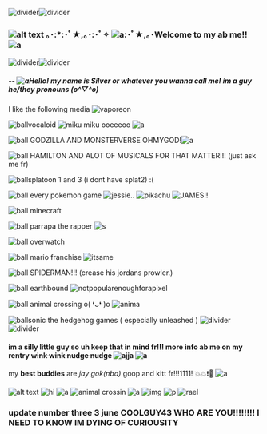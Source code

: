 ![divider](https://gifs.crd.co/assets/images/gallery03/595a975c.gif?v=d417d32b)![divider](https://gifs.crd.co/assets/images/gallery03/595a975c.gif?v=d417d32b)
### ![alt text](https://thumbs.gfycat.com/DefiantKindAntipodesgreenparakeet-size_restricted.gif) ｡･:*:･ﾟ★,｡･:･ﾟ✧ ![a](https://i.imgur.com/d8fOJRi.gif):･ﾟ★,｡･Welcome to my ab me!! ![a](http://i11.photobucket.com/albums/a168/evelynregly/minigifs/mini158.gif)
![divider](https://gifs.crd.co/assets/images/gallery03/595a975c.gif?v=d417d32b)![divider](https://gifs.crd.co/assets/images/gallery03/595a975c.gif?v=d417d32b)
##### -- ![a](https://i.imgur.com/6lrGAEW.gif)Hello! my name is **Silver** or whatever you wanna call me! im a guy he/they pronouns (o^▽^o)
I like the following media ![vaporeon](https://64.media.tumblr.com/tumblr_ltv0jkwq2r1r2nnw5.gif)

![ball](https://64.media.tumblr.com/tumblr_lxkulmRLMi1r2nnw5.png)vocaloid ![miku miku ooeeeoo](https://i.imgur.com/1b1PrhY.gif) ![a](https://64.media.tumblr.com/tumblr_lsf2uxzRJ01qhwcy0.gif)

![ball](https://64.media.tumblr.com/tumblr_lxkulmRLMi1r2nnw5.png) GODZILLA AND MONSTERVERSE OHMYGOD!![a](https://64.media.tumblr.com/tumblr_lsf2uxzRJ01qhwcy0.gif)

![ball](https://64.media.tumblr.com/tumblr_lxkulmRLMi1r2nnw5.png) HAMILTON AND ALOT OF MUSICALS FOR THAT MATTER!!! (just ask me fr)

![ball](https://64.media.tumblr.com/tumblr_lxkulmRLMi1r2nnw5.png)splatoon 1 and 3 (i dont have splat2) :(

![ball](https://64.media.tumblr.com/tumblr_lxkulmRLMi1r2nnw5.png) every pokemon game ![jessie..](https://64.media.tumblr.com/tumblr_me5qsoHzmU1r52dl9.gif) ![pikachu](https://64.media.tumblr.com/tumblr_me5po1kyXY1r52dl9.gif) ![JAMES!!](https://64.media.tumblr.com/tumblr_me5qsgz0G01r52dl9.gif)

![ball](https://64.media.tumblr.com/tumblr_lxkulmRLMi1r2nnw5.png) minecraft

![ball](https://64.media.tumblr.com/tumblr_lxkulmRLMi1r2nnw5.png) parrapa the rapper ![s](http://i122.photobucket.com/albums/o260/mhilka/minigifs/fetch_048.gif)

![ball](https://64.media.tumblr.com/tumblr_lxkulmRLMi1r2nnw5.png) overwatch 

![ball](https://64.media.tumblr.com/tumblr_lxkulmRLMi1r2nnw5.png) mario franchise ![itsame](https://64.media.tumblr.com/tumblr_ll7wi9Eeow1qi6qow.gif)

![ball](https://64.media.tumblr.com/tumblr_lxkulmRLMi1r2nnw5.png) SPIDERMAN!!! (crease his jordans prowler.)

![ball](https://64.media.tumblr.com/tumblr_lxkulmRLMi1r2nnw5.png) earthbound  ![notpopularenoughforapixel](https://epic.crd.co/assets/images/gallery08/3a0db8db.gif?v=f3847cc1)

![ball](https://64.media.tumblr.com/tumblr_lxkulmRLMi1r2nnw5.png) animal crossing o( ❛ᴗ❛ )o  ![anima](http://img.photobucket.com/albums/v615/Lovebug3003/Gifs/animal%20crossing/rabbit_yayoi.gif)

![ball](https://64.media.tumblr.com/tumblr_lxkulmRLMi1r2nnw5.png)sonic the hedgehog games ( especially unleashed )
![divider](https://gifs.crd.co/assets/images/gallery03/595a975c.gif?v=d417d32b)![divider](https://gifs.crd.co/assets/images/gallery03/595a975c.gif?v=d417d32b)
#### im a silly little guy so uh keep that in mind fr!!! more info ab me on my rentry ~~wink wink nudge nudge~~ ![ajja](https://i.imgur.com/BGH8mGH.gif) ![a](https://i.imgur.com/NcQaKt0.gif)

my **best buddies** are *jay* *gok(nba)* goop and kitt fr!!!1111! 💥💥❗👊 ![a](http://i11.photobucket.com/albums/a168/evelynregly/minigifs/smnet_clima1.gif)

![alt text](https://i.imgur.com/pf7nt2U.png)  ![hi](https://i.imgur.com/epp3DE6.png) ![a](https://i.imgur.com/QNYIda6.gif) ![animal crossin](https://i.imgur.com/cszjpln.png) ![a](https://i.imgur.com/QYsbuIp.png) ![img](https://i.imgur.com/j3AQNJv.gif) ![p](https://i.imgur.com/PlzvNRV.png) ![rael](https://i.imgur.com/YGRGfay.gif) 


### update number three 3 june COOLGUY43 WHO ARE YOU!!!!!!!! I NEED TO KNOW IM DYING OF CURIOUSITY

